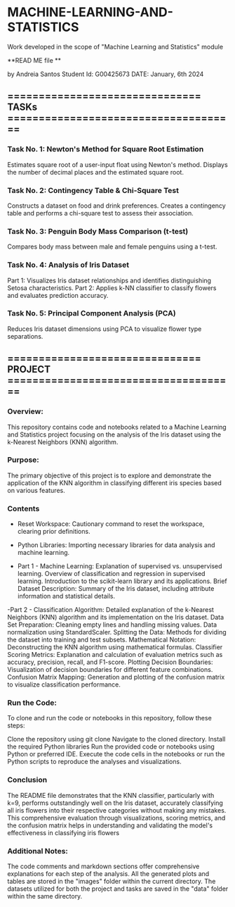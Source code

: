 # MACHINE-LEARNING-AND-STATISTICS
Work developed in the scope of "Machine Learning and Statistics" module


**READ ME file **

by Andreia Santos
Student Id: G00425673
DATE: January, 6th 2024



## =============================== TASKs =====================================

### Task No. 1: Newton's Method for Square Root Estimation
Estimates square root of a user-input float using Newton's method.
Displays the number of decimal places and the estimated square root.


### Task No. 2: Contingency Table & Chi-Square Test
Constructs a dataset on food and drink preferences.
Creates a contingency table and performs a chi-square test to assess their association.


### Task No. 3: Penguin Body Mass Comparison (t-test)
Compares body mass between male and female penguins using a t-test.


### Task No. 4: Analysis of Iris Dataset
Part 1: Visualizes Iris dataset relationships and identifies distinguishing Setosa characteristics.
Part 2: Applies k-NN classifier to classify flowers and evaluates prediction accuracy.


### Task No. 5: Principal Component Analysis (PCA)
Reduces Iris dataset dimensions using PCA to visualize flower type separations.





## =============================== PROJECT =====================================


### Overview:

This repository contains code and notebooks related to a Machine Learning and Statistics project focusing on the analysis of the Iris dataset using the k-Nearest Neighbors (KNN) algorithm.


### Purpose:
The primary objective of this project is to explore and demonstrate the application of the KNN algorithm in classifying different iris species based on various features.

### Contents
- Reset Workspace: Cautionary command to reset the workspace, clearing prior definitions.

- Python Libraries: Importing necessary libraries for data analysis and machine learning.

- Part 1 - Machine Learning:
    Explanation of supervised vs. unsupervised learning.
    Overview of classification and regression in supervised learning.
    Introduction to the scikit-learn library and its applications.
    Brief Dataset Description: Summary of the Iris dataset, including attribute information and statistical details.

-Part 2 - Classification Algorithm: Detailed explanation of the k-Nearest Neighbors (KNN) algorithm and its implementation on the Iris dataset.
    Data Set Preparation:
    Cleaning empty lines and handling missing values.
    Data normalization using StandardScaler.
    Splitting the Data: Methods for dividing the dataset into training and test subsets.
    Mathematical Notation: Deconstructing the KNN algorithm using mathematical formulas.
    Classifier Scoring Metrics: Explanation and calculation of evaluation metrics such as accuracy, precision, recall, and F1-score.
    Plotting Decision Boundaries: Visualization of decision boundaries for different feature combinations.
    Confusion Matrix Mapping: Generation and plotting of the confusion matrix to visualize classification performance.


### Run the Code:
To clone and run the code or notebooks in this repository, follow these steps:

Clone the repository using git clone
Navigate to the cloned directory.
Install the required Python libraries 
Run the provided code or notebooks using Python or preferred IDE.
Execute the code cells in the notebooks or run the Python scripts to reproduce the analyses and visualizations.


### Conclusion
The README file demonstrates that the KNN classifier, particularly with k=9, performs outstandingly well on the Iris dataset, accurately classifying all iris flowers into their respective categories without making any mistakes. This comprehensive evaluation through visualizations, scoring metrics, and the confusion matrix helps in understanding and validating the model's effectiveness in classifying iris flowers


### Additional Notes:

The code comments and markdown sections offer comprehensive explanations for each step of the analysis.
All the generated plots and tables are stored in the "images" folder within the current directory.
The datasets utilized for both the project and tasks are saved in the "data" folder within the same directory.
